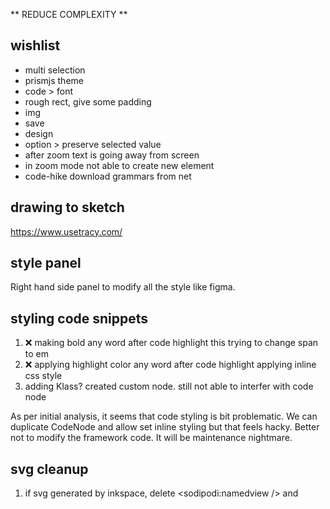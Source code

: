 ** REDUCE COMPLEXITY **

## wishlist

- multi selection
- prismjs theme
- code > font
- rough rect, give some padding
- img
- save
- design
- option > preserve selected value
- after zoom text is going away from screen
- in zoom mode not able to create new element
- code-hike download grammars from net

## drawing to sketch

https://www.usetracy.com/

## style panel

Right hand side panel to modify all the style like figma.

## styling code snippets

1. ❌ making bold any word after code highlight
   this trying to change span to em
2. ❌ applying highlight color any word after code highlight
   applying inline css style
3. adding Klass?
   created custom node. still not able to interfer with code node

As per initial analysis, it seems that code styling is bit problematic. We can duplicate CodeNode and allow set inline styling but that feels hacky.
Better not to modify the framework code. It will be maintenance nightmare.

## svg cleanup

1. if svg generated by inkspace, delete <sodipodi:namedview /> and <defs />
